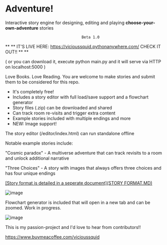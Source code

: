 # Adventure!

Interactive story engine for designing, editing and playing **choose-your-own-adventure** stories

                                      Beta 1.0

** ** IT'S LIVE HERE:  https://vicioussquid.pythonanywhere.com/  CHECK IT OUT!! ** **

( or you can download it, execute python main.py and it will serve via HTTP on localhost:5000 )

Love Books. Love Reading. You are welcome to make stories and submit them to be considered for this repo.

* It's completely free!
* Includes a story editor with full load/save support and a flowchart generator
* Story files (.zip) can be downloaded and shared
* Can track room re-visits and trigger extra content
* Example stories included with multiple endings and more
* NEW: Image support!

The story editor (/editor/index.html) can run standalone offline

Notable example stories include:

"Cosmic paradox" - A multiverse adventure that can track revisits to a room and unlock additional narrative

"Three Choices" - A story with images that always offers three choices and has four unique endings



[[Story format is detailed in a seperate document](STORY FORMAT.MD)](https://github.com/ViciousSquid/Adventure/blob/main/STORY%20FORMAT.MD)

![image](https://github.com/ViciousSquid/Adventure/assets/161540961/182735f7-e341-48d8-aff6-4880548fd9f4)



Flowchart generator is included that will open in a new tab and can be zoomed. Work in progress.

![image](https://github.com/ViciousSquid/Adventure/assets/161540961/f93d3a95-901a-44d0-abef-deb4d7698ab4)


This is my passion-project and I'd love to hear from contributors!!

https://www.buymeacoffee.com/vicioussquid
